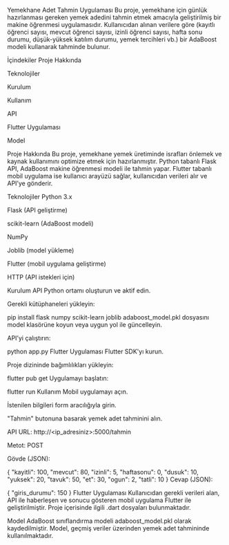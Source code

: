 Yemekhane Adet Tahmin Uygulaması
Bu proje, yemekhane için günlük hazırlanması gereken yemek adedini tahmin etmek amacıyla geliştirilmiş bir makine öğrenmesi uygulamasıdır. Kullanıcıdan alınan verilere göre (kayıtlı öğrenci sayısı, mevcut öğrenci sayısı, izinli öğrenci sayısı, hafta sonu durumu, düşük-yüksek katılım durumu, yemek tercihleri vb.) bir AdaBoost modeli kullanarak tahminde bulunur.

İçindekiler
Proje Hakkında

Teknolojiler

Kurulum

Kullanım

API

Flutter Uygulaması

Model


Proje Hakkında
Bu proje, yemekhane yemek üretiminde israfları önlemek ve kaynak kullanımını optimize etmek için hazırlanmıştır. Python tabanlı Flask API, AdaBoost makine öğrenmesi modeli ile tahmin yapar. Flutter tabanlı mobil uygulama ise kullanıcı arayüzü sağlar, kullanıcıdan verileri alır ve API’ye gönderir.

Teknolojiler
Python 3.x

Flask (API geliştirme)

scikit-learn (AdaBoost modeli)

NumPy

Joblib (model yükleme)

Flutter (mobil uygulama geliştirme)

HTTP (API istekleri için)

Kurulum
API
Python ortamı oluşturun ve aktif edin.

Gerekli kütüphaneleri yükleyin:

pip install flask numpy scikit-learn joblib
adaboost_model.pkl dosyasını model klasörüne koyun veya uygun yol ile güncelleyin.

API’yi çalıştırın:


python app.py
Flutter Uygulaması
Flutter SDK'yı kurun.

Proje dizininde bağımlılıkları yükleyin:


flutter pub get
Uygulamayı başlatın:


flutter run
Kullanım
Mobil uygulamayı açın.

İstenilen bilgileri form aracılığıyla girin.

"Tahmin" butonuna basarak yemek adet tahminini alın.

API
URL: http://<ip_adresiniz>:5000/tahmin

Metot: POST

Gövde (JSON):


{
  "kayitli": 100,
  "mevcut": 80,
  "izinli": 5,
  "haftasonu": 0,
  "dusuk": 10,
  "yuksek": 20,
  "tavuk": 50,
  "et": 30,
  "ogun": 2,
  "tatli": 10
}
Cevap (JSON):


{
  "giris_durumu": 150
}
Flutter Uygulaması
Kullanıcıdan gerekli verileri alan, API ile haberleşen ve sonucu gösteren mobil uygulama Flutter ile geliştirilmiştir. Proje içerisinde ilgili .dart dosyaları bulunmaktadır.

Model
AdaBoost sınıflandırma modeli adaboost_model.pkl olarak kaydedilmiştir. Model, geçmiş veriler üzerinden yemek adet tahmininde kullanılmaktadır.


